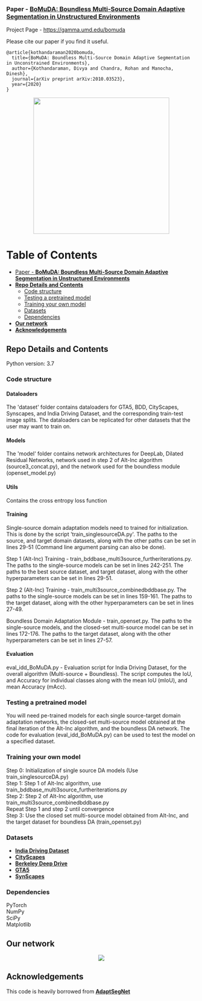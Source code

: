 ### Paper - [**BoMuDA: Boundless Multi-Source Domain Adaptive Segmentation in Unstructured Environments**](https://arxiv.org/abs/2010.03523)

Project Page - https://gamma.umd.edu/bomuda

Please cite our paper if you find it useful.

```
@article{kothandaraman2020bomuda,
  title={BoMuDA: Boundless Multi-Source Domain Adaptive Segmentation in Unconstrained Environments},
  author={Kothandaraman, Divya and Chandra, Rohan and Manocha, Dinesh},
  journal={arXiv preprint arXiv:2010.03523},
  year={2020}
}
```

<p align="center">
<img src="figures/cover.png" width="360">
</p>

Table of Contents
=================

  * [Paper - <a href="https://arxiv.org/abs/2010.03523" rel="nofollow"><strong>BoMuDA: Boundless Multi-Source Domain Adaptive Segmentation in Unstructured Environments</strong></a>](#paper---BoMuDA-Boundless-Multi-Source-Domain-Adaptive-Segmentation-in-Unstructured-Environments)
  * [**Repo Details and Contents**](#repo-details-and-contents)
     * [Code structure](#code-structure)
     * [Testing a pretrained model](#testing-a-pretrained-model)
     * [Training your own model](#training-your-own-model)
     * [Datasets](#datasets)
     * [Dependencies](#dependencies)
  * [**Our network**](#our-network)
  * [**Acknowledgements**](#acknowledgements)

## Repo Details and Contents
Python version: 3.7

### Code structure
#### Dataloaders <br>
The 'dataset' folder contains dataloaders for GTA5, BDD, CityScapes, Synscapes, and India Driving Dataset, and the corresponding train-test image splits. The dataloaders can be replicated for other datasets that the user may want to train on.
#### Models
The 'model' folder contains network architectures for DeepLab, Dilated Residual Networks, network used in step 2 of Alt-Inc algorithm (source3_concat.py), and the network used for the boundless module (openset_model.py)
#### Utils
Contains the cross entropy loss function
#### Training
Single-source domain adaptation models need to trained for initialization. This is done by the script 'train_singlesourceDA.py'. The paths to the source, and target domain datasets, along with the other paths can be set in lines 29-51 (Command line argument parsing can also be done). <br>

Step 1 (Alt-Inc) Training - train_bddbase_multi3source_furtheriterations.py. The paths to the single-source models can be set in lines 242-251. The paths to the best source dataset, and target dataset, along with the other hyperparameters can be set in lines 29-51.

Step 2 (Alt-Inc) Training - train_multi3source_combinedbddbase.py. The paths to the single-source models can be set in lines 159-161. The paths to the target dataset, along with the other hyperparameters can be set in lines 27-49.

Boundless Domain Adaptation Module - train_openset.py. The paths to the single-source models, and the closed-set multi-source model can be set in lines 172-176. The paths to the target dataset, along with the other hyperparameters can be set in lines 27-57.

#### Evaluation
eval_idd_BoMuDA.py - Evaluation script for India Driving Dataset, for the overall algorithm (Multi-source + Boundless). The script computes the IoU, and Accuracy for individual classes along with the mean IoU (mIoU), and mean Accuracy (mAcc). 

### Testing a pretrained model
You will need pe-trained models for each single source-target domain adaptation networks, the closed-set multi-source model obtained at the final iteration of the Alt-Inc algorithm, and the boundless DA network. The code for evaluation (eval_idd_BoMuDA.py) can be used to test the model on a specified dataset.

### Training your own model
Step 0: Initialization of single source DA models (Use train_singlesourceDA.py) <br>
Step 1: Step 1 of Alt-Inc algorithm, use train_bddbase_multi3source_furtheriterations.py <br>
Step 2: Step 2 of Alt-Inc algorithm, use train_multi3source_combinedbddbase.py <br>
Repeat Step 1 and step 2 until convergence <br>
Step 3: Use the closed set multi-source model obtained from Alt-Inc, and the target dataset for boundless DA (train_openset.py)

### Datasets
* [**India Driving Dataset**](https://idd.insaan.iiit.ac.in/) 
* [**CityScapes**](https://www.cityscapes-dataset.com/) 
* [**Berkeley Deep Drive**](https://bdd-data.berkeley.edu/) 
* [**GTA5**](https://download.visinf.tu-darmstadt.de/data/from_games/) 
* [**SynScapes**](https://7dlabs.com/synscapes-overview) 

### Dependencies
PyTorch <br>
NumPy <br>
SciPy <br>
Matplotlib <br>

## Our network

<p align="center">
<img src="overview.png">
</p>

## Acknowledgements

This code is heavily borrowed from [**AdaptSegNet**](https://github.com/wasidennis/AdaptSegNet)
